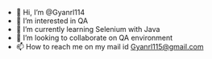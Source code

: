 - 👋 Hi, I’m @Gyanrl114
- 👀 I’m interested in QA
- 🌱 I’m currently learning Selenium with Java
- 💞️ I’m looking to collaborate on QA environment
- 📫 How to reach me on my mail id Gyanrl115@gmail.com

<!---
Gyanrl114/Gyanrl114 is a ✨ special ✨ repository because its `README.md` (this file) appears on your GitHub profile.
You can click the Preview link to take a look at your changes.
--->
